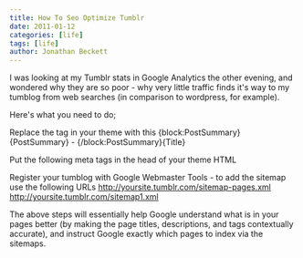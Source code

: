 ```yaml
---
title: How To Seo Optimize Tumblr
date: 2011-01-12
categories: [life]
tags: [life]
author: Jonathan Beckett
---
```


I was looking at my Tumblr stats in Google Analytics the other evening, and wondered why they are so poor - why very little traffic finds it's way to my tumblog from web searches (in comparison to wordpress, for example).

Here's what you need to do;

Replace the tag in your theme with this {block:PostSummary}{PostSummary} - {/block:PostSummary}{Title}

Put the following meta tags in the head of your theme HTML

Register your tumblog with Google Webmaster Tools - to add the sitemap use the following URLs http://yoursite.tumblr.com/sitemap-pages.xml http://yoursite.tumblr.com/sitemap1.xml

The above steps will essentially help Google understand what is in your pages better (by making the page titles, descriptions, and tags contextually accurate), and instruct Google exactly which pages to index via the sitemaps.